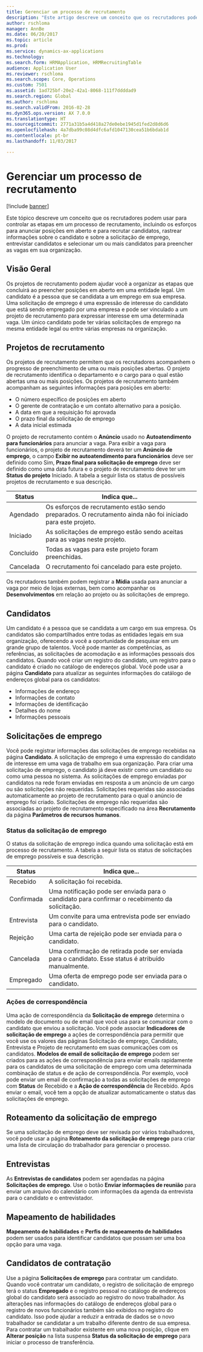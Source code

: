 ```yaml
---
title: Gerenciar um processo de recrutamento
description: "Este artigo descreve um conceito que os recrutadores podem usar para controlar as etapas do processo de recrutamento, incluindo os esforços para anunciar posições em aberto e para recrutar candidatos, rastrear informações sobre o candidato e sobre a solicitação de emprego, entrevistar candidatos e selecionar um ou mais candidatos para preencher as vagas em sua organização."
author: rschloma
manager: AnnBe
ms.date: 06/20/2017
ms.topic: article
ms.prod: 
ms.service: dynamics-ax-applications
ms.technology: 
ms.search.form: HRMApplication, HRMRecruitingTable
audience: Application User
ms.reviewer: rschloma
ms.search.scope: Core, Operations
ms.custom: 7501
ms.assetid: 1ad725bf-20e2-42a1-8068-111f7ddddad9
ms.search.region: Global
ms.author: rschloma
ms.search.validFrom: 2016-02-28
ms.dyn365.ops.version: AX 7.0.0
ms.translationtype: HT
ms.sourcegitcommit: 2771a31b5a4d418a27de0ebe1945d1fed2d8d6d6
ms.openlocfilehash: 4a7dba99c08d4dfc6afd1047130cea51b6bdab1d
ms.contentlocale: pt-br
ms.lasthandoff: 11/03/2017

---
```


# <a name="manage-a-recruiting-process"></a>Gerenciar um processo de recrutamento

[!include [banner](../includes/banner.md)]

Este tópico descreve um conceito que os recrutadores podem usar para controlar as etapas em um processo de recrutamento, incluindo os esforços para anunciar posições em aberto e para recrutar candidatos, rastrear informações sobre o candidato e sobre a solicitação de emprego, entrevistar candidatos e selecionar um ou mais candidatos para preencher as vagas em sua organização.

<a name="overview"></a>Visão Geral
--------

Os projetos de recrutamento podem ajudar você a organizar as etapas que concluirá ao preencher posições em aberto em uma entidade legal. Um candidato é a pessoa que se candidata a um emprego em sua empresa.  Uma solicitação de emprego é uma expressão de interesse do candidato que está sendo empregado por uma empresa e pode ser vinculado a um projeto de recrutamento para expressar interesse em uma determinada vaga.  Um único candidato pode ter várias solicitações de emprego na mesma entidade legal ou entre várias empresas na organização.

<a name="recruitment-projects"></a>Projetos de recrutamento
--------------------

Os projetos de recrutamento permitem que os recrutadores acompanhem o progresso de preenchimento de uma ou mais posições abertas.  O projeto de recrutamento identifica o departamento e o cargo para o qual estão abertas uma ou mais posições. Os projetos de recrutamento também acompanham as seguintes informações para posições em aberto:
-   O número específico de posições em aberto
-   O gerente de contratação e um contato alternativo para a posição.
-   A data em que a requisição foi aprovada
-   O prazo final da solicitação de emprego
-   A data inicial estimada

O projeto de recrutamento contém o **Anúncio** usado no **Autoatendimento para funcionários** para anunciar a vaga. Para exibir a vaga para funcionários, o projeto de recrutamento deverá ter um **Anúncio de emprego**, o campo **Exibir no autoatendimento para funcionários** deve ser definido como Sim, **Prazo final para solicitação de emprego** deve ser definido como uma data futura e o projeto de recrutamento deve ter um **Status do projeto** Iniciado. A tabela a seguir lista os status de possíveis projetos de recrutamento e sua descrição.

| **Status**    | **Indica que...**                                                                  |
|-----------|------------------------------------------------------------------------------------------|
| Agendado | Os esforços de recrutamento estão sendo preparados.  O recrutamento ainda não foi iniciado para este projeto. |
| Iniciado   | As solicitações de emprego estão sendo aceitas para as vagas neste projeto.                    |
| Concluído  | Todas as vagas para este projeto foram preenchidas.                                          |
| Cancelada  | O recrutamento foi cancelado para este projeto.                                           |

Os recrutadores também podem registrar a **Mídia** usada para anunciar a vaga por meio de lojas externas, bem como acompanhar os **Desenvolvimentos** em relação ao projeto ou às solicitações de emprego.

<a name="applicants"></a>Candidatos
----------

Um candidato é a pessoa que se candidata a um cargo em sua empresa.  Os candidatos são compartilhados entre todas as entidades legais em sua organização, oferecendo a você a oportunidade de pesquisar em um grande grupo de talentos. Você pode manter as competências, as referências, as solicitações de acomodação e as informações pessoais dos candidatos. Quando você criar um registro do candidato, um registro para o candidato é criado no catálogo de endereços global. Você pode usar a página **Candidato** para atualizar as seguintes informações do catálogo de endereços global para os candidatos:
-   Informações de endereço
-   Informações de contato
-   Informações de identificação
-   Detalhes do nome
-   Informações pessoais

## <a name="applications"></a>Solicitações de emprego
Você pode registrar informações das solicitações de emprego recebidas na página **Candidato**. A solicitação de emprego é uma expressão do candidato de interesse em uma vaga de trabalho em sua organização.  Para criar uma solicitação de emprego, o candidato já deve existir como um candidato ou como uma pessoa no sistema.
As solicitações de emprego enviadas por candidatos na rede foram enviadas em resposta a um anúncio de um cargo ou são solicitações não requeridas. Solicitações requeridas são associadas automaticamente ao projeto de recrutamento para o qual o anúncio de emprego foi criado. Solicitações de emprego não requeridas são associadas ao projeto de recrutamento especificado na área **Recrutamento** da página **Parâmetros de recursos humanos**.
### <a name="application-status"></a>Status da solicitação de emprego

O status da solicitação de emprego indica quando uma solicitação está em processo de recrutamento. A tabela a seguir lista os status de solicitações de emprego possíveis e sua descrição.

| Status    | Indica que...                                                                           |
|-----------|-------------------------------------------------------------------------------------------|
| Recebido  | A solicitação foi recebida.                                                             |
| Confirmada | Uma notificação pode ser enviada para o candidato para confirmar o recebimento da solicitação.            |
| Entrevista | Um convite para uma entrevista pode ser enviado para o candidato.                                     |
| Rejeição | Uma carta de rejeição pode ser enviada para o candidato.                                          |
| Cancelada  | Uma confirmação de retirada pode ser enviada para o candidato. Esse status é atribuído manualmente. |
| Empregado  | Uma oferta de emprego pode ser enviada para o candidato.                                         |

### <a name="correspondence-actions"></a>Ações de correspondência

Uma ação de correspondência da **Solicitação de emprego** determina o modelo de documento ou de email que você usa para se comunicar com o candidato que enviou a solicitação. Você pode associar **Indicadores de solicitação de emprego** a ações de correspondência para permitir que você use os valores das páginas Solicitação de emprego, Candidato, Entrevista e Projeto de recrutamento em suas comunicações com os candidatos.  **Modelos de email de solicitação de emprego** podem ser criados para as ações de correspondência para enviar emails rapidamente para os candidatos de uma solicitação de emprego com uma determinada combinação de status e de ação de correspondência. Por exemplo, você pode enviar um email de confirmação a todas as solicitações de emprego com **Status** de Recebido e a **Ação de correspondência** de Recebido.  Após enviar o email, você tem a opção de atualizar automaticamente o status das solicitações de emprego.

## <a name="application-routing"></a>Roteamento da solicitação de emprego

Se uma solicitação de emprego deve ser revisada por vários trabalhadores, você pode usar a página **Roteamento da solicitação de emprego** para criar uma lista de circulação do trabalhador para gerenciar o processo.

## <a name="interviews"></a>Entrevistas

As **Entrevistas de candidatos** podem ser agendadas na página **Solicitações de emprego**.  Use o botão **Enviar informações de reunião** para enviar um arquivo do calendário com informações da agenda da entrevista para o candidato e o entrevistador.

## <a name="skill-mapping"></a>Mapeamento de habilidades

**Mapeamento de habilidades** e **Perfis de mapeamento de habilidades** podem ser usados para identificar candidatos que possam ser uma boa opção para uma vaga.

## <a name="hiring-applicants"></a>Candidatos de contratação

Use a página **Solicitações de emprego** para contratar um candidato. Quando você contratar um candidato, o registro de solicitação de emprego terá o status **Empregado** e o registro pessoal no catálogo de endereços global do candidato será associado ao registro do novo trabalhador. As alterações nas informações do catálogo de endereços global para o registro de novos funcionários também são exibidos no registro do candidato. Isso pode ajudar a reduzir a entrada de dados se o novo trabalhador se candidatar a um trabalho diferente dentro de sua empresa.  Para contratar um trabalhador existente em uma nova posição, clique em **Alterar posição** na lista suspensa **Status da solicitação de emprego** para iniciar o processo de transferência.






